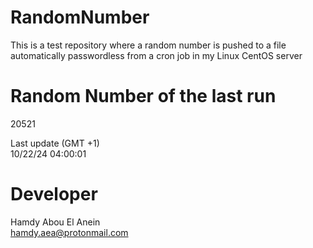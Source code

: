 # RandomNumber    
This is a test repository where a random number is pushed to a file automatically passwordless from a cron job in my Linux CentOS server    
# Random Number of the last run   
20521
      
Last update (GMT +1)    
10/22/24 04:00:01
# Developer    
Hamdy Abou El Anein   
hamdy.aea@protonmail.com
